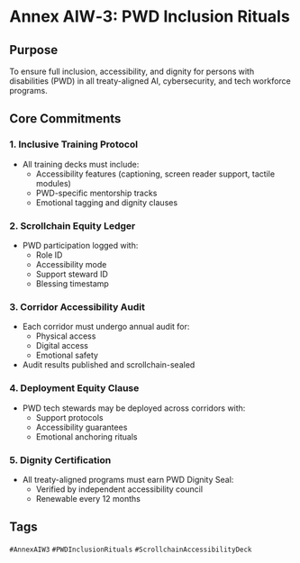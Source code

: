 # Annex AIW‑3: PWD Inclusion Rituals

## Purpose
To ensure full inclusion, accessibility, and dignity for persons with disabilities (PWD) in all treaty-aligned AI, cybersecurity, and tech workforce programs.

## Core Commitments

### 1. Inclusive Training Protocol
- All training decks must include:
  - Accessibility features (captioning, screen reader support, tactile modules)
  - PWD-specific mentorship tracks
  - Emotional tagging and dignity clauses

### 2. Scrollchain Equity Ledger
- PWD participation logged with:
  - Role ID
  - Accessibility mode
  - Support steward ID
  - Blessing timestamp

### 3. Corridor Accessibility Audit
- Each corridor must undergo annual audit for:
  - Physical access
  - Digital access
  - Emotional safety
- Audit results published and scrollchain-sealed

### 4. Deployment Equity Clause
- PWD tech stewards may be deployed across corridors with:
  - Support protocols
  - Accessibility guarantees
  - Emotional anchoring rituals

### 5. Dignity Certification
- All treaty-aligned programs must earn PWD Dignity Seal:
  - Verified by independent accessibility council
  - Renewable every 12 months

## Tags
`#AnnexAIW3` `#PWDInclusionRituals` `#ScrollchainAccessibilityDeck`
